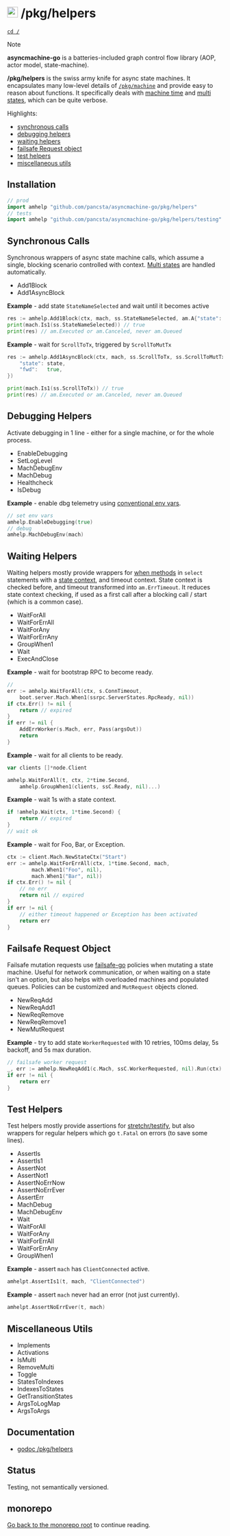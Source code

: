 # <img src="https://pancsta.github.io/assets/asyncmachine-go/logo.png" height="25"/> /pkg/helpers

[`cd /`](/README.md)

> [!NOTE]
> **asyncmachine-go** is a batteries-included graph control flow library (AOP, actor model, state-machine).

**/pkg/helpers** is the swiss army knife for async state machines. It encapsulates many low-level details of
[`/pkg/machine`](/pkg/machine/README.md) and provide easy to reason about functions. It specifically deals with
[machine time](/docs/manual.md#clock-and-context) and [multi states](/docs/manual.md#multi-states), which can be quite
verbose.

Highlights:

- [synchronous calls](#synchronous-calls)
- [debugging helpers](#debugging-helpers)
- [waiting helpers](#waiting-helpers)
- [failsafe Request object](#failsafe-request-object)
- [test helpers](#test-helpers)
- [miscellaneous utils](#miscellaneous-utils)

## Installation

```go
// prod
import amhelp "github.com/pancsta/asyncmachine-go/pkg/helpers"
// tests
import amhelp "github.com/pancsta/asyncmachine-go/pkg/helpers/testing"
```

## Synchronous Calls

Synchronous wrappers of async state machine calls, which assume a single, blocking scenario controlled with context.
[Multi states](/docs/manual.md#multi-states) are handled automatically.

- Add1Block
- Add1AsyncBlock

**Example** - add state `StateNameSelected` and wait until it becomes active

```go
res := amhelp.Add1Block(ctx, mach, ss.StateNameSelected, am.A{"state": state})
print(mach.Is1(ss.StateNameSelected)) // true
print(res) // am.Executed or am.Canceled, never am.Queued
```

**Example** - wait for `ScrollToTx`, triggered by `ScrollToMutTx`

```go
res := amhelp.Add1AsyncBlock(ctx, mach, ss.ScrollToTx, ss.ScrollToMutTx, am.A{
    "state": state,
    "fwd":   true,
})

print(mach.Is1(ss.ScrollToTx)) // true
print(res) // am.Executed or am.Canceled, never am.Queued
```

## Debugging Helpers

Activate debugging in 1 line - either for a single machine, or for the whole process.

- EnableDebugging
- SetLogLevel
- MachDebugEnv
- MachDebug
- Healthcheck
- IsDebug

**Example** - enable dbg telemetry using [conventional env vars](/config/env/README.md).

```go
// set env vars
amhelp.EnableDebugging(true)
// debug
amhelp.MachDebugEnv(mach)
```

## Waiting Helpers

Waiting helpers mostly provide wrappers for [when methods](/docs/manual.md#waiting) in `select` statements with a
[state context](/docs/manual.md#clock-and-context), and timeout context. State context is checked before, and timeout
transformed into `am.ErrTimeout`. It reduces state context checking, if used as a first call after a blocking call /
start (which is a common case).

- WaitForAll
- WaitForErrAll
- WaitForAny
- WaitForErrAny
- GroupWhen1
- Wait
- ExecAndClose

**Example** - wait for bootstrap RPC to become ready.

```go
//
err := amhelp.WaitForAll(ctx, s.ConnTimeout,
    boot.server.Mach.When1(ssrpc.ServerStates.RpcReady, nil))
if ctx.Err() != nil {
    return // expired
}
if err != nil {
    AddErrWorker(s.Mach, err, Pass(argsOut))
    return
}
```

**Example** - wait for all clients to be ready.

```go
var clients []*node.Client

amhelp.WaitForAll(t, ctx, 2*time.Second,
    amhelp.GroupWhen1(clients, ssC.Ready, nil)...)
```

**Example** - wait 1s with a state context.

```go
if !amhelp.Wait(ctx, 1*time.Second) {
    return // expired
}
// wait ok
```

**Example** - wait for Foo, Bar, or Exception.

```go
ctx := client.Mach.NewStateCtx("Start")
err := amhelp.WaitForErrAll(ctx, 1*time.Second, mach,
        mach.When1("Foo", nil),
        mach.When1("Bar", nil))
if ctx.Err() != nil {
    // no err
    return nil // expired
}
if err != nil {
    // either timeout happened or Exception has been activated
    return err
}
```

## Failsafe Request Object

Failsafe mutation requests use [failsafe-go](https://github.com/failsafe-go/failsafe-go) policies when mutating a state
machine. Useful for network communication, or when waiting on a state isn't an option, but also helps with overloaded
machines and populated queues. Policies can be customized and ``MutRequest`` objects cloned.

- NewReqAdd
- NewReqAdd1
- NewReqRemove
- NewReqRemove1
- NewMutRequest

**Example** - try to add state `WorkerRequested` with 10 retries, 100ms delay, 5s backoff, and 5s max duration.

```go
// failsafe worker request
_, err := amhelp.NewReqAdd1(c.Mach, ssC.WorkerRequested, nil).Run(ctx)
if err != nil {
    return err
}
```

## Test Helpers

Test helpers mostly provide assertions for [stretchr/testify](https://github.com/stretchr/testify), but also wrappers
for regular helpers which go `t.Fatal` on errors (to save some lines).

- AssertIs
- AssertIs1
- AssertNot
- AssertNot1
- AssertNoErrNow
- AssertNoErrEver
- AssertErr
- MachDebug
- MachDebugEnv
- Wait
- WaitForAll
- WaitForAny
- WaitForErrAll
- WaitForErrAny
- GroupWhen1

**Example** - assert `mach` has `ClientConnected` active.

```go
amhelpt.AssertIs1(t, mach, "ClientConnected")
```

**Example** - assert `mach` never had an error (not just currently).

```go
amhelpt.AssertNoErrEver(t, mach)
```

## Miscellaneous Utils

- Implements
- Activations
- IsMulti
- RemoveMulti
- Toggle
- StatesToIndexes
- IndexesToStates
- GetTransitionStates
- ArgsToLogMap
- ArgsToArgs

## Documentation

- [godoc /pkg/helpers](https://pkg.go.dev/github.com/pancsta/asyncmachine-go/pkg/helpers)

## Status

Testing, not semantically versioned.

## monorepo

[Go back to the monorepo root](/README.md) to continue reading.
